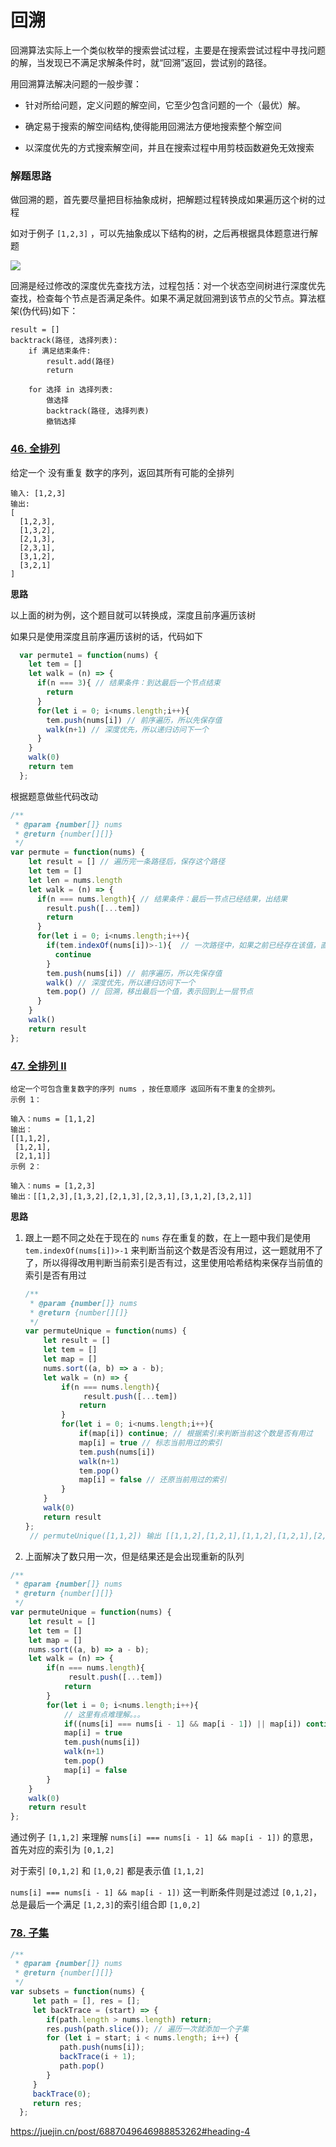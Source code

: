 # 回溯

回溯算法实际上一个类似枚举的搜索尝试过程，主要是在搜索尝试过程中寻找问题的解，当发现已不满足求解条件时，就“回溯”返回，尝试别的路径。

用回溯算法解决问题的一般步骤：

- 针对所给问题，定义问题的解空间，它至少包含问题的一个（最优）解。

- 确定易于搜索的解空间结构,使得能用回溯法方便地搜索整个解空间 

- 以深度优先的方式搜索解空间，并且在搜索过程中用剪枝函数避免无效搜索

### 解题思路

做回溯的题，首先要尽量把目标抽象成树，把解题过程转换成如果遍历这个树的过程

如对于例子 `[1,2,3]` ，可以先抽象成以下结构的树，之后再根据具体题意进行解题

![](./image/screenshot.png)

回溯是经过修改的深度优先查找方法，过程包括：对一个状态空间树进行深度优先查找，检查每个节点是否满足条件。如果不满足就回溯到该节点的父节点。算法框架(伪代码)如下：

```
result = []
backtrack(路径, 选择列表):
    if 满足结束条件:
        result.add(路径)
        return
    
    for 选择 in 选择列表:
        做选择
        backtrack(路径, 选择列表)
        撤销选择

```

### [46. 全排列](https://leetcode-cn.com/problems/permutations/)

给定一个 没有重复 数字的序列，返回其所有可能的全排列

```
输入: [1,2,3]
输出:
[
  [1,2,3],
  [1,3,2],
  [2,1,3],
  [2,3,1],
  [3,1,2],
  [3,2,1]
]
```

**思路**

以上面的树为例，这个题目就可以转换成，深度且前序遍历该树

如果只是使用深度且前序遍历该树的话，代码如下

```js
  var permute1 = function(nums) {
    let tem = []
    let walk = (n) => {
      if(n === 3){ // 结果条件：到达最后一个节点结束
        return
      }
      for(let i = 0; i<nums.length;i++){
        tem.push(nums[i]) // 前序遍历，所以先保存值
        walk(n+1) // 深度优先，所以递归访问下一个
      }
    }
    walk(0)
    return tem
  };
```

根据题意做些代码改动

```js
/**
 * @param {number[]} nums
 * @return {number[][]}
 */
var permute = function(nums) {
    let result = [] // 遍历完一条路径后，保存这个路径
    let tem = []
    let len = nums.length
    let walk = (n) => {
      if(n === nums.length){ // 结果条件：最后一节点已经结果，出结果
        result.push([...tem])
        return
      }
      for(let i = 0; i<nums.length;i++){
        if(tem.indexOf(nums[i])>-1){  // 一次路径中，如果之前已经存在该值，直接跳过
          continue
        }
        tem.push(nums[i]) // 前序遍历，所以先保存值
        walk() // 深度优先，所以递归访问下一个
        tem.pop() // 回溯，移出最后一个值，表示回到上一层节点
      }
    }
    walk()
    return result
};
```

### [47. 全排列 II](https://leetcode-cn.com/problems/permutations-ii/)

```
给定一个可包含重复数字的序列 nums ，按任意顺序 返回所有不重复的全排列。
示例 1：

输入：nums = [1,1,2]
输出：
[[1,1,2],
 [1,2,1],
 [2,1,1]]
示例 2：

输入：nums = [1,2,3]
输出：[[1,2,3],[1,3,2],[2,1,3],[2,3,1],[3,1,2],[3,2,1]]
```

**思路**

1. 跟上一题不同之处在于现在的 `nums` 存在重复的数，在上一题中我们是使用 `tem.indexOf(nums[i])>-1` 来判断当前这个数是否没有用过，这一题就用不了了，所以得得改用判断当前索引是否有过，这里使用哈希结构来保存当前值的索引是否有用过

    ```js
    /**
     * @param {number[]} nums
     * @return {number[][]}
     */
    var permuteUnique = function(nums) {
        let result = []
        let tem = []
        let map = []
        nums.sort((a, b) => a - b);
        let walk = (n) => {
            if(n === nums.length){
                 result.push([...tem])      
                return
            }
            for(let i = 0; i<nums.length;i++){
                if(map[i]) continue; // 根据索引来判断当前这个数是否有用过
                map[i] = true // 标志当前用过的索引
                tem.push(nums[i])
                walk(n+1)
                tem.pop()
                map[i] = false // 还原当前用过的索引
            }
        }
        walk(0)
        return result
    };
     // permuteUnique([1,1,2]) 输出 [[1,1,2],[1,2,1],[1,1,2],[1,2,1],[2,1,1],[2,1,1]]
    ```

2. 上面解决了数只用一次，但是结果还是会出现重新的队列

```js
/**
 * @param {number[]} nums
 * @return {number[][]}
 */
var permuteUnique = function(nums) {
    let result = []
    let tem = []
    let map = []
    nums.sort((a, b) => a - b);
    let walk = (n) => {
        if(n === nums.length){
             result.push([...tem])      
            return
        }
        for(let i = 0; i<nums.length;i++){
            // 这里有点难理解。。。
            if((nums[i] === nums[i - 1] && map[i - 1]) || map[i]) continue;
            map[i] = true
            tem.push(nums[i])
            walk(n+1)
            tem.pop()
            map[i] = false
        }
    }
    walk(0)
    return result
};
```

通过例子 `[1,1,2]` 来理解 `nums[i] === nums[i - 1] && map[i - 1])` 的意思，首先对应的索引为 `[0,1,2]`

对于索引 `[0,1,2]` 和 `[1,0,2]` 都是表示值 `[1,1,2]`

`nums[i] === nums[i - 1] && map[i - 1])` 这一判断条件则是过滤过 `[0,1,2]`，总是最后一个满足 `[1,2,3]`的索引组合即 `[1,0,2]`

### [78. 子集](https://leetcode-cn.com/problems/subsets/submissions/)

```js
/**
 * @param {number[]} nums
 * @return {number[][]}
 */
var subsets = function(nums) {
     let path = [], res = [];
     let backTrace = (start) => {
        if(path.length > nums.length) return;
        res.push(path.slice()); // 遍历一次就添加一个子集
        for (let i = start; i < nums.length; i++) {
           path.push(nums[i]);
           backTrace(i + 1);
           path.pop()
        }
     }
     backTrace(0);
     return res;
  };
```

https://juejin.cn/post/6887049646988853262#heading-4